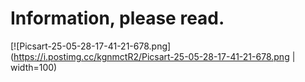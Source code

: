 # Information, please read.
[![Picsart-25-05-28-17-41-21-678.png](https://i.postimg.cc/kgnmctR2/Picsart-25-05-28-17-41-21-678.png | width=100)
